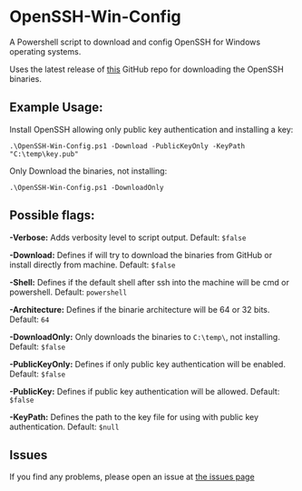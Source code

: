 # OpenSSH-Win-Config
A Powershell script to download and config OpenSSH for Windows operating systems.

Uses the latest release of [this](https://github.com/PowerShell/Win32-OpenSSH/) GitHub repo for downloading the OpenSSH binaries.

## Example Usage:

Install OpenSSH allowing only public key authentication and installing a key:

`.\OpenSSH-Win-Config.ps1 -Download -PublicKeyOnly -KeyPath "C:\temp\key.pub"`

Only Download the binaries, not installing:

`.\OpenSSH-Win-Config.ps1 -DownloadOnly`

## Possible flags:

   **-Verbose:** Adds verbosity level to script output. Default: `$false`

   **-Download:** Defines if will try to download the binaries from GitHub or install directly from machine. Default: `$false`

   **-Shell:** Defines if the default shell after ssh into the machine will be cmd or powershell. Default: `powershell`

   **-Architecture:** Defines if the binarie architecture will be 64 or 32 bits. Default: `64`
   
   **-DownloadOnly:** Only downloads the binaries to `C:\temp\`, not installing. Default: `$false`
   
   **-PublicKeyOnly:** Defines if only public key authentication will be enabled. Default: `$false`
   
   **-PublicKey:** Defines if public key authentication will be allowed. Default: `$false`
   
   **-KeyPath:** Defines the path to the key file for using with public key authentication. Default: `$null`

## Issues

If you find any problems, please open an issue at [the issues page](https://github.com/aJesus37/OpenSSH-Config/issues)
